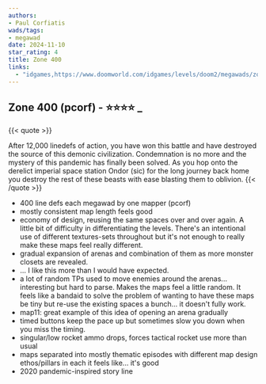 ```yaml
---
authors:
- Paul Corfiatis
wads/tags:
- megawad
date: 2024-11-10
star_rating: 4
title: Zone 400
links:
  - "idgames,https://www.doomworld.com/idgames/levels/doom2/megawads/zone400"
---
```

## Zone 400 (pcorf) - ⭐⭐⭐⭐ _

{{< quote >}}

After 12,000 linedefs of action, you have won this battle and have destroyed the source of this demonic civilization. Condemnation is no more and the mystery of this pandemic has finally been solved. As you hop onto the derelict imperial space station Ondor (sic) for the long journey back home you destroy the rest of these beasts with ease blasting them to oblivion.
{{< /quote >}}


- 400 line defs each megawad by one mapper (pcorf)
- mostly consistent map length feels good
- economy of design, reusing the same spaces over and over again. A little bit of difficulty in differentiating the levels. There's an intentional use of different textures-sets throughout but it's not enough to really make these maps feel really different.
- gradual expansion of arenas and combination of them as more monster closets are revealed.
- ... I like this more than I would have expected.
- a lot of random TPs used to move enemies around the arenas... interesting but hard to parse. Makes the maps feel a little random. It feels like a bandaid to solve the problem of wanting to have these maps be tiny but re-use the existing spaces a bunch... it doesn't fully work.
- map11: great example of this idea of opening an arena gradually
- timed buttons keep the pace up but sometimes slow you down when you miss the timing.
- singular/low rocket ammo drops, forces tactical rocket use more than usual
- maps separated into mostly thematic episodes with different map design ethos/pillars in each it feels like... it's good 
- 2020 pandemic-inspired story line